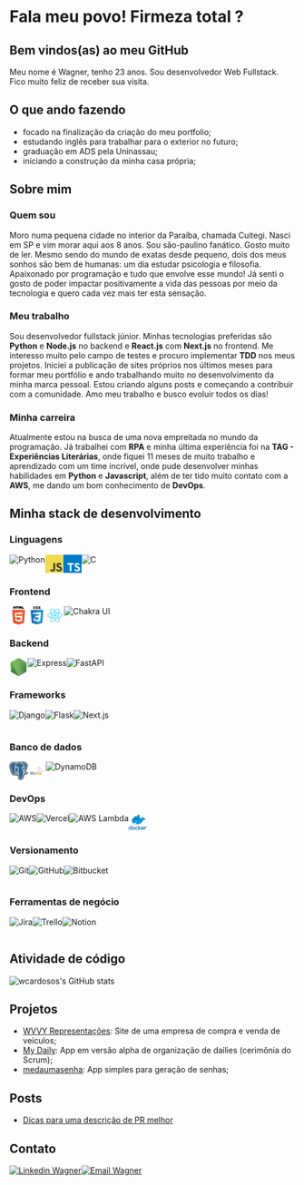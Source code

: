 # Fala meu povo! Firmeza total ?

## Bem vindos(as) ao meu GitHub
Meu nome é Wagner, tenho 23 anos. Sou desenvolvedor Web Fullstack. Fico muito feliz de receber sua visita.

## O que ando fazendo
- focado na finalização da criação do meu portfolio;
- estudando inglês para trabalhar para o exterior no futuro;
- graduação em ADS pela Uninassau;
- iniciando a construção da minha casa própria;

## Sobre mim
### Quem sou
Moro numa pequena cidade no interior da Paraíba, chamada Cuitegi. Nasci em SP e vim morar aqui aos 8 anos. Sou são-paulino fanático. Gosto muito de ler. Mesmo sendo do mundo de exatas desde pequeno, dois dos meus sonhos são bem de humanas: um dia estudar psicologia e filosofia. Apaixonado por programação e tudo que envolve esse mundo! Já senti o gosto de poder impactar positivamente a vida das pessoas por meio da tecnologia e quero cada vez mais ter esta sensação.
### Meu trabalho
Sou desenvolvedor fullstack júnior. Minhas tecnologias preferidas são **Python** e **Node.js** no backend e **React.js** com **Next.js** no frontend. Me interesso muito pelo campo de testes e procuro implementar **TDD** nos meus projetos. Iniciei a publicação de sites próprios nos últimos meses para formar meu portfólio e ando trabalhando muito no desenvolvimento da minha marca pessoal. Estou criando alguns posts e começando a contribuir com a comunidade. Amo meu trabalho e busco evoluir todos os dias!
### Minha carreira
Atualmente estou na busca de uma nova empreitada no mundo da programação. Já trabalhei com **RPA** e minha última experiência foi na **TAG - Experiências Literárias**, onde fiquei 11 meses de muito trabalho e aprendizado com um time incrível, onde pude desenvolver minhas habilidades em **Python** e **Javascript**, além de ter tido muito contato com a **AWS**, me dando um bom conhecimento de **DevOps**.

## Minha stack de desenvolvimento
### Linguagens

<div style="display: flex">
  <img height="32" src="https://cdn4.iconfinder.com/data/icons/logos-and-brands/512/267_Python_logo-512.png" alt="Python"/>
  <img height="32" src="https://raw.githubusercontent.com/github/explore/80688e429a7d4ef2fca1e82350fe8e3517d3494d/topics/javascript/javascript.png" alt="Javascript"/>
  <img height="32" src="https://raw.githubusercontent.com/github/explore/80688e429a7d4ef2fca1e82350fe8e3517d3494d/topics/typescript/typescript.png" alt="Typescript"/>
  <img height="32" src="https://cdn.iconscout.com/icon/free/png-512/c-programming-569564.png" alt="C"/>
</div>

### Frontend

<div style="display: flex">
  <img height="32" src="https://raw.githubusercontent.com/github/explore/80688e429a7d4ef2fca1e82350fe8e3517d3494d/topics/html/html.png" alt="HTML5"/>
  <img height="32" src="https://raw.githubusercontent.com/github/explore/80688e429a7d4ef2fca1e82350fe8e3517d3494d/topics/css/css.png" alt="CSS"/>
  <img height="32" src="https://raw.githubusercontent.com/github/explore/80688e429a7d4ef2fca1e82350fe8e3517d3494d/topics/react/react.png" alt="React"/>
  <img height="32" src="https://www.coffeeclass.io/logos/chakra-ui.png" alt="Chakra UI"/>
</div>

### Backend

<div style="display: flex">
  <img height="32" src="https://raw.githubusercontent.com/github/explore/80688e429a7d4ef2fca1e82350fe8e3517d3494d/topics/nodejs/nodejs.png" alt="Nodejs"/>
  <img height="32" src="https://upload.wikimedia.org/wikipedia/commons/6/64/Expressjs.png" alt="Express" />
  <img height="32" src="https://fastapi.tiangolo.com/img/logo-margin/logo-teal.png" alt="FastAPI" />
</div>

### Frameworks

<div style="display: flex">
  <img height="32" src="https://seeklogo.com/images/D/django-logo-F46C1DD95E-seeklogo.com.png" alt="Django"/>
  <img height="32" src="https://seeklogo.com/images/F/flask-logo-44C507ABB7-seeklogo.com.png" alt="Flask" />
  <img height="32" src="https://seeklogo.com/images/N/next-js-logo-8FCFF51DD2-seeklogo.com.png" alt="Next.js" />
</div>

### Banco de dados

<div style="display: flex">
  <img height="32" src="https://raw.githubusercontent.com/github/explore/80688e429a7d4ef2fca1e82350fe8e3517d3494d/topics/postgresql/postgresql.png" alt="PostegreSQL"/>
  <img height="32" src="https://raw.githubusercontent.com/github/explore/80688e429a7d4ef2fca1e82350fe8e3517d3494d/topics/mysql/mysql.png" alt="MySQL"/>
  <img height="32" src="https://cache-site.s3.amazonaws.com/wp-content/uploads/2020/08/21150611/DybamoDB-logo.png" alt="DynamoDB" />
</div>

### DevOps

<div style="display: flex">
  <img height="32" src="https://a0.awsstatic.com/libra-css/images/logos/aws_logo_smile_1200x630.png" alt="AWS"/>
  <img height="32" src="https://logowik.com/content/uploads/images/vercel1868.jpg" alt="Vercel"/>
  <img height="32" src="https://cache-site.s3.amazonaws.com/wp-content/uploads/2020/08/21150419/lambda-icon-1.png" alt="AWS Lambda" />
  <img height="32" src="https://raw.githubusercontent.com/github/explore/80688e429a7d4ef2fca1e82350fe8e3517d3494d/topics/docker/docker.png" alt="Docker"/>
</div>

### Versionamento

<div style="display: flex">
  <img height="32" src="https://git-scm.com/images/logos/downloads/Git-Icon-1788C.png" alt="Git"/>
  <img height="32" src="https://cdn3.iconfinder.com/data/icons/inficons/512/github.png" alt="GitHub"/>
  <img height="32" src="https://cdn4.iconfinder.com/data/icons/logos-and-brands/512/44_Bitbucket_logo_logos-512.png" alt="Bitbucket"/>
</div>

### Ferramentas de negócio

<div style="display: flex">
  <img height="32" src="https://cdn.worldvectorlogo.com/logos/jira-1.svg" alt="Jira"/>
  <img height="32" src="https://cdn.iconscout.com/icon/free/png-512/trello-6-569395.png" alt="Trello"/>
  <img height="32" src="https://cdn.iconscout.com/icon/free/png-512/notion-1693557-1442598.png" alt="Notion"/>
</div>

## Atividade de código
![wcardosos's GitHub stats](https://github-readme-stats.vercel.app/api?username=wcardosos&show_icons=true&theme=dracula)

## Projetos
- [WVVY Representações](https://wvvyrepresentacoesveiculos.com.br): Site de uma empresa de compra e venda de veículos;
- [My Daily](https://my-daily-wcardosos.vercel.app): App em versão alpha de organização de dailies (cerimônia do Scrum);
- [medaumasenha](medaumasenha.vercel.app): App simples para geração de senhas;

## Posts
- [Dicas para uma descrição de PR melhor](https://dev.to/wcardosos/dicas-para-uma-descricao-de-pr-melhor-5b3n)

## Contato
<div style="display: flex">
  <a href="https://www.linkedin.com/in/wagner-cardoso-dev">
    <img alt="Linkedin Wagner" width="32" src="https://cdn2.iconfinder.com/data/icons/social-media-2285/512/1_Linkedin_unofficial_colored_svg-512.png" />
  </a>
  <a href="mailto:wagnerdev01@gmail.com">
    <img alt="Email Wagner" width="32" src="https://cdn4.iconfinder.com/data/icons/logos-brands-in-colors/48/google-gmail-512.png" />
  </a>
</div>
